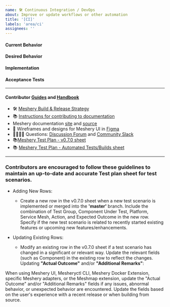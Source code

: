 ```yaml
---
name: 🛠 Continuous Integration / DevOps
about: Improve or update workflows or other automation
title: '[CI]'
labels: 'area/ci'
assignees: ''
---
```

#### Current Behavior
<!-- A brief description of what the problem is. (e.g. I need to be able to...) -->

#### Desired Behavior
<!-- A brief description of what you expected to happen. -->

#### Implementation
<!-- Specifics on the approach to fulfilling the feature request. -->

#### Acceptance Tests
<!-- Stipulations of functional behavior or non-functional items that must be in-place in order for the issue to be closed. -->

---
#### Contributor [Guides](https://docs.meshery.io/project/contributing) and [Handbook](https://layer5.io/community/handbook)
- 🛠 [Meshery Build & Release Strategy](https://docs.meshery.io/project/contributing/build-and-release)
- 📚 [Instructions for contributing to documentation](https://github.com/meshery/meshery/blob/master/CONTRIBUTING.md#documentation-contribution-flow)
- Meshery documentation [site](https://docs.meshery.io/) and [source](https://github.com/meshery/meshery/tree/master/docs)
- 🎨 Wireframes and designs for Meshery UI in [Figma](https://www.figma.com/file/SMP3zxOjZztdOLtgN4dS2W/Meshery-UI)
- 🙋🏾🙋🏼 Questions: [Discussion Forum](https://discuss.layer5.io) and [Community Slack](http://slack.layer5.io)
- 📚[Meshery Test Plan - v0.7.0 sheet](https://docs.google.com/spreadsheets/d/13Ir4gfaKoAX9r8qYjAFFl_U9ntke4X5ndREY1T7bnVs/edit#gid=0)
- 📚 [Meshery Test Plan - Automated Tests/Builds sheet ](https://docs.google.com/spreadsheets/d/13Ir4gfaKoAX9r8qYjAFFl_U9ntke4X5ndREY1T7bnVs/edit#gid=1214153102)


---
### Contributors are encouraged to follow these guidelines to maintain an up-to-date and accurate Test plan sheet for test scenarios.

- Adding New Rows:
  - Create a new row in the v0.7.0 sheet when a new test scenario is implemented or merged into the **'master'** branch.
    Include the combination of Test Group, Component Under Test, Platform, Service Mesh, Action, and Expected Outcome in the new row.
    Specify if the new test scenario is related to recently started existing features or upcoming new features/enhancements.

- Updating Existing Rows:
  - Modify an existing row in the v0.7.0 sheet if a test scenario has changed in a significant or relevant way.
    Update the relevant fields (such as Component) in the existing row to reflect the changes.
    Updating **"Actual Outcome"** and/or **"Additional Remarks"**:

When using Meshery UI, Mesheryctl CLI, Meshery Docker Extension, specific Meshery adapters, or the Meshmap extension, update the "Actual Outcome" and/or "Additional Remarks" fields if any issues, abnormal behavior, or unexpected behavior are encountered.
Update the fields based on the user's experience with a recent release or when building from source.


